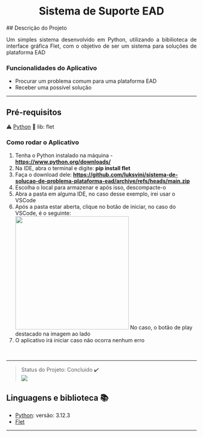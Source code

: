 <h1 align="center"> Sistema de Suporte EAD </h1>
## Descrição do Projeto
<p align="justify"> Um simples sistema desenvolvido em Python, utilizando a bibilioteca de interface gráfica Flet, com o objetivo de ser um sistema para soluções de plataforma EAD </p>

<div align="center">
</div>

### Funcionalidades do Aplicativo
- Procurar um problema comum para uma plataforma EAD
- Receber uma possível solução

<hr>

## Pré-requisitos

:warning: [Python](https://www.python.org) 🐍
lib: flet


### Como rodar o Aplicativo
1. Tenha o Python instalado na máquina - <strong>https://www.python.org/downloads/</strong>
2. Na IDE, abra o terminal e digite: <strong>pip install flet</strong>
3. Faça o download dele: <strong>https://github.com/luksvini/sistema-de-solucao-de-problema-plataforma-ead/archive/refs/heads/main.zip</strong>
4. Escolha o local para armazenar e após isso, descompacte-o
5. Abra a pasta em alguma IDE, no caso desse exemplo, irei usar o VSCode
6. Após a pasta estar aberta, clique no botão de iniciar, no caso do VSCode, é o seguinte:<br>
   <img src="https://github.com/luksvini/aplicativo-lista-tarefa-python-flet/assets/169224463/65926daf-5763-4a36-981b-da10a5fa90df" width="300px"/>
   No caso, o botão de play destacado na imagem ao lado
7. O aplicativo irá iniciar caso não ocorra nenhum erro
<br>

<hr>

> Status do Projeto: Concluido :heavy_check_mark:
<br> <img src="http://img.shields.io/static/v1?label=STATUS&message=CONCLUIDO&color=GREEN&style=for-the-badge"/>


## Linguagens e biblioteca :books:

- [Python](https://www.python.org): versão: 3.12.3
- [Flet](https://flet.dev)
<hr>
<br>





